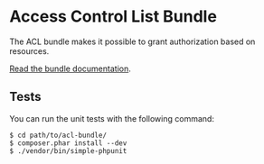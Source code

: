 Access Control List Bundle
==============================================

The ACL bundle makes it possible to grant authorization based on resources.

[Read the bundle documentation](src/Resources/doc/index.rst).

Tests
-----

You can run the unit tests with the following command:

    $ cd path/to/acl-bundle/
    $ composer.phar install --dev
    $ ./vendor/bin/simple-phpunit
